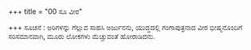 +++
title = "00 ಸೂ ವೀರ"

+++
ಸೂಚನೆ : ಅರಿಗಳನ್ನು ಗೆಲ್ಲುವ ಸಾಹಸಿ ಅರ್ಜುನನು, ಯುದ್ಧದಲ್ಲಿ ಗಂಗಾಪುತ್ರನಾದ ವೀರ ಭೀಷ್ಮನೊಂದಿಗೆ ಸರಿಸಮಾನವಾಗಿ, ಮೂರು ಲೋಕಗಳು ಮೆಚ್ಚುವಂತೆ ಹೋರಾಡಿದನು.